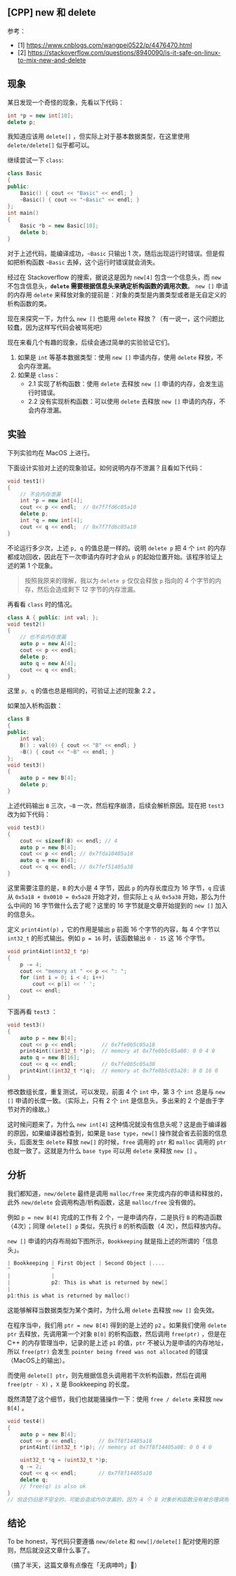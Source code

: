 ## [CPP] new 和 delete

参考：

+ [1] https://www.cnblogs.com/wangpei0522/p/4476470.html
+ [2] https://stackoverflow.com/questions/8940090/is-it-safe-on-linux-to-mix-new-and-delete

## 现象

某日发现一个奇怪的现象，先看以下代码：

```cpp
int *p = new int[10];
delete p;
```

我知道应该用 `delete[]` ，但实际上对于基本数据类型，在这里使用 `delete/delete[]` 似乎都可以。

继续尝试一下 `class`:

```cpp
class Basic
{
public:
    Basic() { cout << "Basic" << endl; }
    ~Basic() { cout << "~Basic" << endl; }
};
int main()
{
    Basic *b = new Basic[10];
    delete b;
}
```

对于上述代码，能编译成功，`~Basic` 只输出 1 次，随后出现运行时错误。但是假如把析构函数 `~Basic` 去掉，这个运行时错误就会消失。

经过在 Stackoverflow 的搜索，据说这是因为 `new[4]` 包含一个信息头，而 `new` 不包含信息头，**`delete` 需要根据信息头来确定析构函数的调用次数**。 `new []` 申请的内存用 `delete` 来释放对象的提前是：对象的类型是内置类型或者是无自定义的析构函数的类。

现在来探究一下，为什么 `new []` 也能用 `delete` 释放？（有一说一，这个问题比较蠢，因为这样写代码会被骂死吧）

现在来看几个有趣的现象，后续会通过简单的实验验证它们。

1. 如果是 `int` 等基本数据类型：使用 `new []` 申请内存，使用 `delete` 释放，不会内存泄漏。
2. 如果是 `class`：
   - 2.1 实现了析构函数：使用 `delete` 去释放 `new []` 申请的内存，会发生运行时错误。
   - 2.2 没有实现析构函数：可以使用 `delete` 去释放 `new []` 申请的内存，不会内存泄漏。

## 实验

下列实验均在 MacOS 上进行。

下面设计实验对上述的现象验证。如何说明内存不泄漏？且看如下代码：

```cpp
void test1()
{
    // 不会内存泄漏
    int *p = new int[4];
    cout << p << endl;  // 0x7f7fd6c05a10
    delete p;
    int *q = new int[4];
    cout << q << endl;  // 0x7f7fd6c05a10
}
```

 不论运行多少次，上述 `p, q` 的值总是一样的。说明 `delete p` 把 4 个 `int` 的内存都成功回收，因此在下一次申请内存时才会从 `p` 的起始位置开始。该程序验证上述的第 1 个现象。

> 按照我原来的理解，我以为 `delete p` 仅仅会释放 `p` 指向的 4 个字节的内存，然后会造成剩下 12 字节的内存泄漏。

再看看 `class` 时的情况。

```cpp
class A { public: int val; };
void test2()
{
    // 也不会内存泄漏
    auto p = new A[4];
    cout << p << endl;
    delete p;
    auto q = new A[4];
    cout << q << endl;
}
```

 这里 `p, q` 的值也总是相同的，可验证上述的现象 2.2 。

如果加入析构函数：

```cpp
class B
{
public:
    int val;
    B() : val(0) { cout << "B" << endl; }
    ~B() { cout << "~B" << endl; }
};
void test3()
{
    auto p = new B[4];
    delete p;
}
```

上述代码输出 `B` 三次，`~B` 一次，然后程序崩溃，后续会解析原因。现在把 `test3` 改为如下代码：

```cpp
void test3()
{
    cout << sizeof(B) << endl; // 4
    auto p = new B[4];
    cout << p << endl; // 0x7fda10405a18
    auto q = new B[4];
    cout << q << endl; // 0x7fef51405a38
}
```

这里需要注意的是，`B` 的大小是 4 字节，因此 `p` 的内存长度应为 16 字节，`q` 应该从 `0x5a18 + 0x0010 = 0x5a28` 开始才对，但实际上 `q` 从 `0x5a38` 开始，那么为什么中间的 16 字节做什么去了呢？这里的 16 字节就是文章开始提到的 `new []` 加入的信息头。

定义 `print4int(p)` ，它的作用是输出 `p` 前面 16 个字节的内容，每 4 个字节以 `int32_t` 的形式输出。例如 `p = 16` 时，该函数输出 `0 - 15` 这 16 个字节。

```cpp
void print4int(int32_t *p)
{
    p -= 4;
    cout << "memory at " << p << ": ";
    for (int i = 0; i < 4; i++)
        cout << p[i] << ' ';
    cout << endl;
}
```

 下面再看 `test3` ：

```cpp
void test3()
{
    auto p = new B[4];
    cout << p << endl;        // 0x7fe0b5c05a18
    print4int((int32_t *)p);  // memory at 0x7fe0b5c05a08: 0 0 4 0
    auto q = new B[16];
    cout << q << endl;        // 0x7fe0b5c05a38
    print4int((int32_t *)q);  // memory at 0x7fe0b5c05a28: 0 0 16 0 
}
```

修改数组长度，重复测试，可以发现，前面 4 个 `int` 中，第 3 个 `int` 总是与 `new []` 申请的长度一致。（实际上，只有 2 个 `int` 是信息头，多出来的 2 个是由于字节对齐的缘故。）

这时候问题来了，为什么 `new int[4]` 这种情况就没有信息头呢？这是由于编译器的原因，如果编译器检查到，如果是 `base type`，`new[]` 操作就会省去前面的信息头，后面发生 `delete` 释放 `new[]` 的时候，`free` 调用的 `ptr` 和 `malloc` 调用的 `ptr` 也就一致了。这就是为什么 `base type` 可以用 `delete` 来释放 `new []` 。



## 分析

我们都知道，`new/delete` 最终是调用 `malloc/free` 来完成内存的申请和释放的，此外 `new/delete` 会调用构造/析构函数，这是  `malloc/free` 没有做的。

例如 `p = new B[4]` 完成的工作有 2 个，一是申请内存，二是执行 `B` 的构造函数（4次）；同理 `delete[] p` 类似，先执行 `B` 的析构函数（4 次），然后释放内存。

`new []` 申请的内存布局如下图所示，`Bookkeeping` 就是指上述的所谓的「信息头」。

```c
| Bookkeeping | First Object | Second Object |....
^             ^
|             |
|             p2: This is what is returned by new[]
|
p1:this is what is returned by malloc()
```

这能够解释当数据类型为某个类时，为什么用 `delete` 去释放 `new []` 会失效。

在程序当中，我们用 `ptr = new B[4]` 得到的是上述的 `p2` 。如果我们使用 `delete ptr` 去释放，先调用第一个对象 `B[0]` 的析构函数，然后调用 `free(ptr)` ，但是在 C++ 的内存管理当中，记录的是上述 `p1` 的值，`ptr` 不被认为是申请的内存地址，所以 `free(ptr)` 会发生 `pointer being freed was not allocated` 的错误（MacOS上的输出）。

而使用 `delete[] ptr`，则先根据信息头调用若干次析构函数，然后在调用 `free(ptr - X)` ，`X` 是 Bookkeeping 的长度。

既然清楚了这个细节，我们也就能骚操作一下：使用 `free / delete` 来释放 `new B[4]` 。

```cpp
void test4()
{
    auto p = new B[4];
    cout << p << endl;       // 0x7f8f14405a18
    print4int((int32_t *)p); // memory at 0x7f8f14405a08: 0 0 4 0

    uint32_t *q = (uint32_t *)p;
    q -= 2;
    cout << q << endl;       // 0x7f8f14405a10
    delete q;
    // free(q) is also ok
}
// 但这仍旧是不安全的，可能会造成内存泄漏的，因为 4 个 B 对象析构函数没有被合理调用
```

## 结论

To be honest，写代码只要遵循 `new/delete` 和 `new[]/delete[]` 配对使用的原则，然后就没这文章什么事了。

（搞了半天，这篇文章有点像在「无病呻吟」🤡）